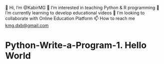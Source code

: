 
👋 Hi, I’m @KabirMG
👀 I’m interested in teaching Python & R programming
🌱 I’m currently learning to develop educational videos
💞️ I’m looking to collaborate with Online Education Platform
📫 How to reach me kmg.dxb@gmail.com

# Python-Write-a-Program-1. Hello World
